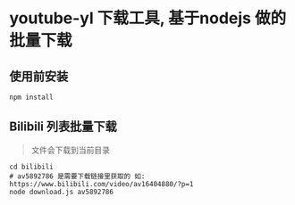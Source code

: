 

# youtube-yl 下载工具, 基于nodejs 做的批量下载

## 使用前安装  
```
npm install
```

## Bilibili 列表批量下载
> 文件会下载到当前目录
```
cd bilibili
# av5892786 是需要下载链接里获取的 如: https://www.bilibili.com/video/av16404880/?p=1
node download.js av5892786
```

